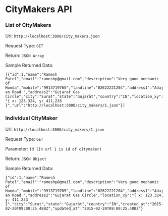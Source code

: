 # CityMakers API

### List of CityMakers

Url: ```http://localhost:3000/city_makers.json```

Request Type: ```GET```

Return: ```JSON Array```

Sample Returned Data:

```[{"id":1,"name":"Ramesh Patel","email":"rameshp@gmail.com","description":"Very good mechanic of Honda","mobile":"9913719765","landline":"02622221204","address1":"Adajan Road ","address2":"Gujarat Gas Circle","city":"Surat","state":"Gujarāt","country":"IN","location_xy":"{ x: 123.324, y: 411.233 }","url":"http://localhost:3000/city_makers/1.json"}]```


### Individual CityMaker

Url:  ```http://localhost:3000/city_makers/1.json```

Request Type: ```GET```

Parameter: ```Id (In url 1 is id of citymaker)```

Return: ```JSON Object```

Sample Returned Data:

```{"id":1,"name":"Ramesh Patel","email":"rameshp@gmail.com","description":"Very good mechanic of Honda","mobile":"9913719765","landline":"02622221204","address1":"Adajan Road ","address2":"Gujarat Gas Circle","location_xy":"{ x: 123.324, y: 411.233 }","city":"Surat","state":"Gujarāt","country":"IN","created_at":"2015-02-20T09:00:25.488Z","updated_at":"2015-02-20T09:00:25.488Z"}```
